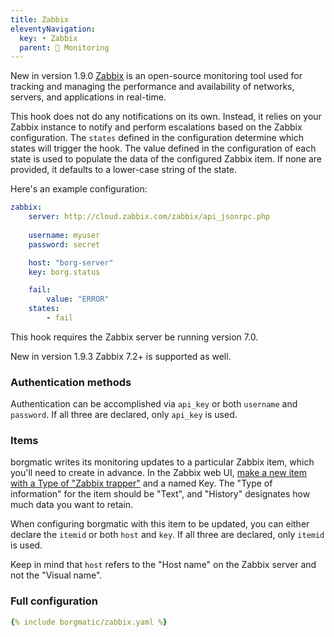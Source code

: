 ```yaml
---
title: Zabbix
eleventyNavigation:
  key: • Zabbix
  parent: 🚨 Monitoring
---
```

<span class="minilink minilink-addedin">New in version 1.9.0</span>
[Zabbix](https://www.zabbix.com/) is an open-source monitoring tool used for
tracking and managing the performance and availability of networks, servers,
and applications in real-time.

This hook does not do any notifications on its own. Instead, it relies on your
Zabbix instance to notify and perform escalations based on the Zabbix
configuration. The `states` defined in the configuration determine which
states will trigger the hook. The value defined in the configuration of each
state is used to populate the data of the configured Zabbix item. If none are
provided, it defaults to a lower-case string of the state.

Here's an example configuration:

```yaml
zabbix:
    server: http://cloud.zabbix.com/zabbix/api_jsonrpc.php
    
    username: myuser
    password: secret

    host: "borg-server"
    key: borg.status

    fail:
        value: "ERROR"
    states:
        - fail
```

This hook requires the Zabbix server be running version 7.0.

<span class="minilink minilink-addedin">New in version 1.9.3</span> Zabbix 7.2+
is supported as well.


### Authentication methods

Authentication can be accomplished via `api_key` or both `username` and
`password`. If all three are declared, only `api_key` is used.


### Items

borgmatic writes its monitoring updates to a particular Zabbix item, which
you'll need to create in advance. In the Zabbix web UI, [make a new item with a
Type of "Zabbix
trapper"](https://www.zabbix.com/documentation/current/en/manual/config/items/itemtypes/trapper)
and a named Key. The "Type of information" for the item should be "Text", and
"History" designates how much data you want to retain.

When configuring borgmatic with this item to be updated, you can either declare
the `itemid` or both `host` and `key`. If all three are declared, only `itemid`
is used.

Keep in mind that `host` refers to the "Host name" on the Zabbix server and not
the "Visual name".


### Full configuration

```yaml
{% include borgmatic/zabbix.yaml %}
```
